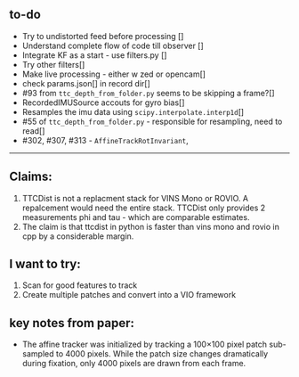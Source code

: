## to-do

- Try to undistorted feed before processing []
- Understand complete flow of code till observer []
- Integrate KF as a start - use filters.py []
- Try other filters[]
- Make live processing - either w zed or opencam[]
- check params.json[] in record dir[]
- #93 from `ttc_depth_from_folder.py` seems to be skipping a frame?[]
- RecordedIMUSource accouts for gyro bias[]
- Resamples the imu data using `scipy.interpolate.interp1d`[]
- #55 of `ttc_depth_from_folder.py` - responsible for resampling, need to read[]
- #302, #307, #313 - `AffineTrackRotInvariant`, 

---

## Claims:
1. TTCDist is not a replacment stack for VINS Mono or ROVIO. A repalcement would need the entire stack. TTCDist only provides 2 measurements phi and tau - which are comparable estimates.
2. The claim is that ttcdist in python is faster than vins mono and rovio in cpp by a considerable margin.


## I want to try:
1. Scan for good features to track
2. Create multiple patches and convert into a VIO framework

## key notes from paper:
- The affine tracker was initialized by tracking a 100×100 pixel patch sub-sampled to 4000 pixels. While the patch size changes dramatically during fixation, only 4000 pixels are drawn from each frame.